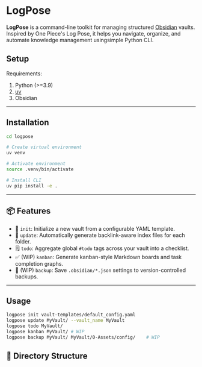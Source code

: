 # LogPose
**LogPose** is a command-line toolkit for managing structured [Obsidian](https://obsidian.md) vaults. Inspired by One Piece's Log Pose, it helps you navigate, organize, and automate knowledge management usingsimple Python CLI.

## Setup
Requirements:
1. Python (>=3.9)
2. [uv](https://github.com/astral-sh/uv)
3. Obsidian

---

## Installation
```sh
cd logpose

# Create virtual environment
uv venv

# Activate environment
source .venv/bin/activate

# Install CLI
uv pip install -e .
```

---

## 📦 Features

- 🔨 `init`: Initialize a new vault from a configurable YAML template.
- 🔁 `update`: Automatically generate backlink-aware index files for each folder.
- 🗒 `todo`: Aggregate global `#todo` tags across your vault into a checklist.
- ✅ (WIP) `kanban`: Generate kanban-style Markdown boards and task completion graphs.
- 💾 (WIP) `backup`: Save `.obsidian/*.json` settings to version-controlled backups.

---

## Usage
```sh
logpose init vault-templates/default_config.yaml
logpose update MyVault/ --vault_name MyVault
logpose todo MyVault/
logpose kanban MyVault/ # WIP
logpose backup MyVault/ MyVault/0-Assets/config/    # WIP

```

## 📁 Directory Structure

